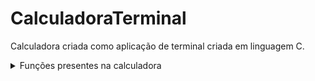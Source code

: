 # CalculadoraTerminal
Calculadora criada como aplicação de terminal criada em linguagem C.

<details>
<summary>Funções presentes na calculadora</summary>

### Técnologias utilizadas


O foco principal do projeto é a criação de um menu interativo com controle através das "setas" do teclado
e a tecla "enter", além de apresentar, de forma destacada, a opção que está sendo selecionada.

<details>
<summary>Funções presentes na calculadora</summary>

- Soma
- Subtração
- Multiplicação
- Divisão
- Potência
- Equação do segundo grau
